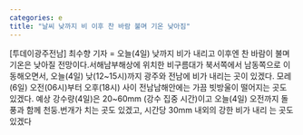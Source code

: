 ```yaml
---
categories: e
title: "날씨 낮까지 비 이후 찬 바람 불며 기온 낮아짐"
---
```

[투데이광주전남] 최수향 기자 = 오늘(4일) 낮까지 비가 내리고 이후엔 찬 바람이 불며 기온은 낮아질 전망이다.서해남부해상에 위치한 비구름대가 북서쪽에서 남동쪽으로 이동해오면서, 오늘(4일) 낮(12~15시)까지 광주와 전남에 비가 내리는 곳이 있겠다. 모레(6일) 오전(06시)부터 오후(18시) 사이 전남남해안에는 가끔 빗방울이 떨어지는 곳도 있겠다. 예상 강수량(4일)은 20~60mm (강수 집중 시간)이고 오늘(4일) 오전까지 돌풍과 함께 천둥.번개가 치는 곳도 있겠고, 시간당 30mm 내외의 강한 비가 내리 는 곳도 있겠다